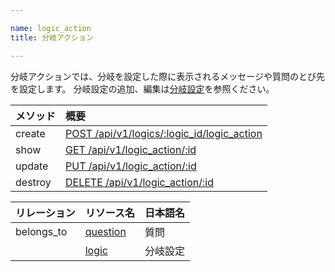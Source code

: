 ```yaml
---

name: logic_action
title: 分岐アクション

---
```


分岐アクションでは、分岐を設定した際に表示されるメッセージや質問のとび先を設定します。
分岐設定の追加、編集は[分岐設定](#logic)を参照ください。

|メソッド|概要|
|:---|:---|
|create|[POST /api/v1/logics/:logic_id/logic_action](#logic_action_create)|
|show|[GET /api/v1/logic_action/:id](#logic_action_show)|
|update|[PUT /api/v1/logic_action/:id](#logic_action_update)|
|destroy|[DELETE /api/v1/logic_action/:id](#logic_action_delete)|

|リレーション|リソース名|日本語名|
|:---|:---|:---|
|belongs_to|[question](#question)|質問|
||[logic](#logic)|分岐設定|
